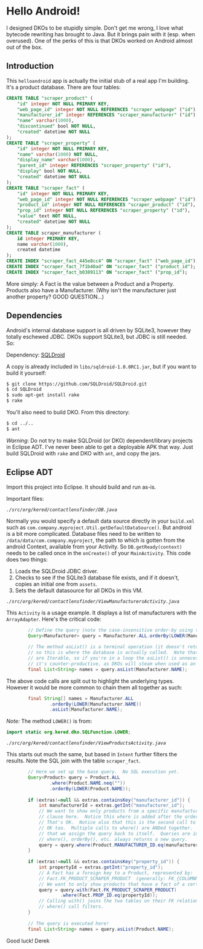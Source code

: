 Hello Android!
==============

I designed DKOs to be stupidly simple.  Don't get me wrong, I love what bytecode
rewriting has brought to Java.  But it brings pain with it (esp. when overused).  One 
of the perks of this is that DKOs worked on Android almost out of the box.

Introduction
------------

This `helloandroid` app is actually the initial stub of a real app I'm building.  It's
a product database.  There are four tables:

```sql
CREATE TABLE "scraper_product" (
    "id" integer NOT NULL PRIMARY KEY,
    "web_page_id" integer NOT NULL REFERENCES "scraper_webpage" ("id"),
    "manufacturer_id" integer REFERENCES "scraper_manufacturer" ("id"),
    "name" varchar(1000),
    "discontinued" bool NOT NULL,
    "created" datetime NOT NULL
);
CREATE TABLE "scraper_property" (
    "id" integer NOT NULL PRIMARY KEY,
    "name" varchar(1000) NOT NULL,
    "display_name" varchar(1000),
    "parent_id" integer REFERENCES "scraper_property" ("id"),
    "display" bool NOT NULL,
    "created" datetime NOT NULL
);
CREATE TABLE "scraper_fact" (
    "id" integer NOT NULL PRIMARY KEY,
    "web_page_id" integer NOT NULL REFERENCES "scraper_webpage" ("id"),
    "product_id" integer NOT NULL REFERENCES "scraper_product" ("id"),
    "prop_id" integer NOT NULL REFERENCES "scraper_property" ("id"),
    "value" text NOT NULL,
    "created" datetime NOT NULL
);
CREATE TABLE scraper_manufacturer (
    id integer PRIMARY KEY, 
    name varchar(1000), 
    created datetime
);
CREATE INDEX "scraper_fact_445e8cc4" ON "scraper_fact" ("web_page_id");
CREATE INDEX "scraper_fact_7f1b40ad" ON "scraper_fact" ("product_id");
CREATE INDEX "scraper_fact_b0389113" ON "scraper_fact" ("prop_id");
```

More simply:  A Fact is the value between a Product and a Property.  Products
also have a Manufacturer.  (Why isn't the manufacturer just another property?  GOOD QUESTION...)

Dependencies
------------

Android's internal database support is all driven by SQLite3, however they
totally eschewed JDBC.  DKOs support SQLite3, but JDBC is still needed. So:

Dependency: [SQLDroid](https://github.com/SQLDroid/SQLDroid)

A copy is already included in `libs/sqldroid-1.0.0RC1.jar`, but if you want
to build it yourself:

```bash
$ git clone https://github.com/SQLDroid/SQLDroid.git
$ cd SQLDroid
$ sudo apt-get install rake
$ rake
```

You'll also need to build DKO.  From this directory:

```bash
$ cd ../..
$ ant
```

*Warning*: Do not try to make SQLDroid (or DKO) dependent/library projects in Eclipse ADT.  I've
never been able to get a deployable APK that way.  Just build SQLDroid with `rake` and DKO 
with `ant`, and copy the jars.

Eclipse ADT
-----------

Import this project into Eclipse.  It should build and run as-is.

Important files:

_`./src/org/kered/contactlensfinder/DB.java`_

Normally you would specify a default data source directly in your `build.xml` such as
`com.company.myproject.Util.getDefaultDataSource()`.  But android is a bit more 
complicated.  Database files need to be written to `/data/data/com.company.myproject`,
the path to which is gotten from the android Context, available from your Activity.  So
`DB.getReady(context)` needs to be called once in the `onCreate()` of your 
`MainActivity`.  This code does two things:

 1. Loads the SQLDroid JDBC driver.
 2. Checks to see if the SQLite3 database file exists, and if it doesn't, copies an initial one from `assets`.
 3. Sets the default datasource for all DKOs in this VM.

_`./src/org/kered/contactlensfinder/ViewManufacturersActivity.java`_

This `Activity` is a usage example.  It displays a list of manufacturers with the `ArrayAdapter`.  Here's 
the critical code:

```java
		// Define the query (note the case-insensitive order-by using the SQL LOWER() function).
		Query<Manufacturer> query = Manufacturer.ALL.orderBy(LOWER(Manufacturer.NAME));
		
		// The method asList() is a terminal operation (it doesn't return another query), 
		// so this is where the database is actually called.  Note that Query objects 
		// are Iterable, so if you're in a loop the asList() is unnecessary (in fact 
		// it's counter-productive, as DKOs will steam when used as an Iterable).
		final List<String> names = query.asList(Manufacturer.NAME);
```

The above code calls are split out to highlight the underlying types.  However it would be 
more common to chain them all together as such:

```java		
		final String[] names = Manufacturer.ALL
				.orderBy(LOWER(Manufacturer.NAME))
				.asList(Manufacturer.NAME);
```

*Note:* The method `LOWER()` is from:

```java
import static org.kered.dko.SQLFunction.LOWER;
```

_`./src/org/kered/contactlensfinder/ViewProductsActivity.java`_

This starts out much the same, but based in `Intent` further filters the results. Note
the SQL join with the table `scraper_fact`.

```java
		// Here we set up the base query.  No SQL execution yet.
		Query<Product> query = Product.ALL
				.where(Product.NAME.neq(""))
				.orderBy(LOWER(Product.NAME));
		
		if (extras!=null && extras.containsKey("manufacturer_id")) {
			int manufacturerId = extras.getInt("manufacturer_id");
			// We want to show only products from a specific manufacturer, so add a where
			// clause here.  Notice this where is added after the orderBy() call above.
			// That's OK.  Notice also that this is the second call to where().  That's
			// OK too.  Multiple calls to where() are ANDed together.  Finally, notice
			// that we assign the query back to itself.  Queries are immutable, so every
			// where(), orderBy(), etc. always returns a new query.
			query = query.where(Product.MANUFACTURER_ID.eq(manufacturerId));
		}
		
		if (extras!=null && extras.containsKey("property_id")) {
			int propertyId = extras.getInt("property_id");
			// A Fact has a foreign key to a Product, represented by:
			// Fact.FK_PRODUCT_SCRAPER_PRODUCT  (generally: FK_{COLUMNNAME}_{TABLENAME})
			// We want to only show products that have a fact of a certain property type.
			query = query.with(Fact.FK_PRODUCT_SCRAPER_PRODUCT)
					.where(Fact.PROP_ID.eq(propertyId));
			// Calling with() joins the two tables on their FK relationship, and the
			// where() call filters.
		}
		
		// The query is executed here!
		final List<String> names = query.asList(Product.NAME);
```

Good luck!
Derek


